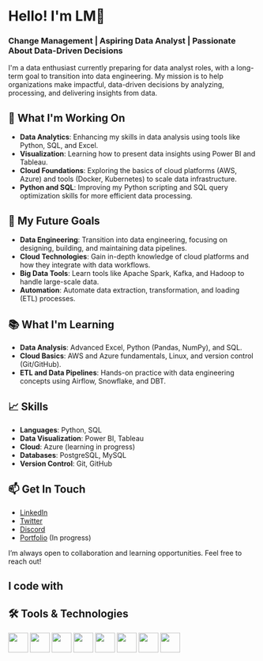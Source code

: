 # Hello! I'm LM👋

### Change Management | Aspiring Data Analyst | Passionate About Data-Driven Decisions

I'm a data enthusiast currently preparing for data analyst roles, with a long-term goal to transition into data engineering. My mission is to help organizations make impactful, data-driven decisions by analyzing, processing, and delivering insights from data.

## 🔭 What I'm Working On

- **Data Analytics**: Enhancing my skills in data analysis using tools like Python, SQL, and Excel.
- **Visualization**: Learning how to present data insights using Power BI and Tableau.
- **Cloud Foundations**: Exploring the basics of cloud platforms (AWS, Azure) and tools (Docker, Kubernetes) to scale data infrastructure.
- **Python and SQL**: Improving my Python scripting and SQL query optimization skills for more efficient data processing.

## 🚀 My Future Goals

- **Data Engineering**: Transition into data engineering, focusing on designing, building, and maintaining data pipelines.
- **Cloud Technologies**: Gain in-depth knowledge of cloud platforms and how they integrate with data workflows.
- **Big Data Tools**: Learn tools like Apache Spark, Kafka, and Hadoop to handle large-scale data.
- **Automation**: Automate data extraction, transformation, and loading (ETL) processes.

## 📚 What I'm Learning

- **Data Analysis**: Advanced Excel, Python (Pandas, NumPy), and SQL.
- **Cloud Basics**: AWS and Azure fundamentals, Linux, and version control (Git/GitHub).
- **ETL and Data Pipelines**: Hands-on practice with data engineering concepts using Airflow, Snowflake, and DBT.

## 📈 Skills

- **Languages**: Python, SQL
- **Data Visualization**: Power BI, Tableau
- **Cloud**: Azure (learning in progress)
- **Databases**: PostgreSQL, MySQL
- **Version Control**: Git, GitHub

## 📫 Get In Touch

- [LinkedIn](https://linkedin.com/in/lmahial)
- [Twitter](https://x.com/ML_0510/)
- [Discord](.d_coy)
- [Portfolio]() (In progress)

I’m always open to collaboration and learning opportunities. Feel free to reach out!
###

<h2 align="left">I code with</h2>

###
## 🛠️ Tools & Technologies
<div align="left">
<img src="https://cdn.jsdelivr.net/gh/devicons/devicon/icons/python/python-original.svg" width="40" height="40"/> 
<img src="https://cdn.jsdelivr.net/gh/devicons/devicon/icons/mysql/mysql-original.svg" width="40" height="40"/> 
<img src="https://cdn.jsdelivr.net/gh/devicons/devicon/icons/docker/docker-original.svg" width="40" height="40"/> 
<img src="https://cdn.jsdelivr.net/gh/devicons/devicon/icons/linux/linux-original.svg" width="40" height="40"/>
<img src="https://cdn.jsdelivr.net/gh/devicons/devicon/icons/azure/azure-original.svg" width="40" height="40"/>

<!-- Excel, Power BI, and Tableau do not have icons on DevIcons, so we will use other sources -->

<img src="https://img.icons8.com/color/48/000000/microsoft-excel-2019--v1.png" width="40" height="40"/> 
<img src="https://img.icons8.com/color/48/000000/power-bi.png" width="40" height="40"/> 
<img src="https://img.icons8.com/color/48/000000/tableau-software.png" width="40" height="40"/> 
</div>
  
###
